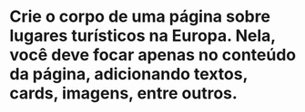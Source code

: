 # Crie o corpo de uma página sobre lugares turísticos na Europa. Nela, você deve focar apenas no conteúdo da página, adicionando textos, cards, imagens, entre outros. 
